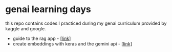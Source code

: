 # genai learning days
this repo contains codes I practiced during my genai curriculum provided by kaggle and google.

- guide to the rag app - [[link]](https://www.kaggle.com/code/markishere/day-2-document-q-a-with-rag)
- create embeddings with keras and the gemini api - [[link]](https://www.kaggle.com/code/markishere/day-2-classifying-embeddings-with-keras)
